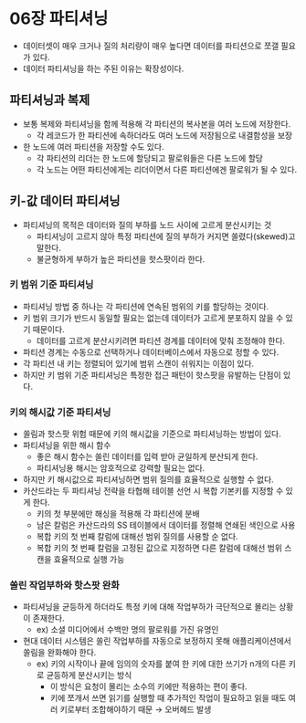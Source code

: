 # 06장 파티셔닝
- 데이터셋이 매우 크거나 질의 처리량이 매우 높다면 데이터를 파티션으로 쪼갤 필요가 있다.
- 데이터 파티셔닝을 하는 주된 이유는 확장성이다.

## 파티셔닝과 복제

- 보통 복제와 파티셔닝을 함께 적용해 각 파티션의 복사본을 여러 노드에 저장한다.
    - 각 레코드가 한 파티션에 속하더라도 여러 노드에 저장됨으로 내결함성을 보장
- 한 노드에 여러 파티션을 저장할 수도 있다.
    - 각 파티션의 리더는 한 노드에 할당되고 팔로워들은 다른 노드에 할당
    - 각 노드는 어떤 파티션에게는 리더이면서 다른 파티션에겐 팔로워가 될 수 있다.

## 키-값 데이터 파티셔닝

- 파티셔닝의 목적은 데이터와 질의 부하를 노드 사이에 고르게 분산시키는 것
    - 파티셔닝이 고르지 않아 특정 파티션에 질의 부하가 커지면 쏠렸다(skewed)고 말한다.
    - 불균형하게 부하가 높은 파티션을 핫스팟이라 한다.

### 키 범위 기준 파티셔닝

- 파티셔닝 방법 중 하나는 각 파티션에 연속된 범위의 키를 할당하는 것이다.
- 키 범위 크기가 반드시 동일할 필요는 없는데 데이터가 고르게 분포하지 않을 수 있기 때문이다.
    - 데이터를 고르게 분산시키려면 파티션 경계를 데이터에 맞춰 조정해야 한다.
- 파티션 경계는 수동으로 선택하거나 데이터베이스에서 자동으로 정할 수 있다.
- 각 파티션 내 키는 정렬되어 있기에 범위 스캔이 쉬워지는 이점이 있다.
- 하지만 키 범위 기준 파티셔닝은 특정한 접근 패턴이 핫스팟을 유발하는 단점이 있다.

### 키의 해시값 기준 파티셔닝

- 쏠림과 핫스팟 위험 때문에 키의 해시값을 기준으로 파티셔닝하는 방법이 있다.
- 파티셔닝을 위한 해시 함수
    - 좋은 해시 함수는 쏠린 데이터를 입력 받아 균일하게 분산되게 한다.
    - 파티셔닝용 해시는 암호적으로 강력할 필요는 없다.
- 하지만 키 해시값으로 파티셔닝하면 범위 질의를 효율적으로 실행할 수 없다.
- 카산드라는 두 파티셔닝 전략을 타협해 테이블 선언 시 복합 기본키를 지정할 수 있게 한다.
    - 키의 첫 부분에만 해싱을 적용해 각 파티션에 분배
    - 남은 칼럼은 카산드라의 SS 테이블에서 데이터를 정렬해 연쇄된 색인으로 사용
    - 복합 키의 첫 번째 칼럼에 대해선 범위 질의를 사용할 순 없다.
    - 복합 키의 첫 번째 칼럼을 고정된 값으로 지정하면 다른 칼럼에 대해선 범위 스캔을 효율적으로 실행 가능

### 쏠린 작업부하와 핫스팟 완화

- 파티셔닝을 균등하게 하더라도 특정 키에 대해 작업부하가 극단적으로 몰리는 상황이 존재한다.
    - ex) 소셜 미디어에서 수백만 명의 팔로워를 가진 유명인
- 현대 데이터 시스템은 쏠린 작업부하를 자동으로 보정하지 못해 애플리케이션에서 쏠림을 완화해야 한다.
    - ex) 키의 시작이나 끝에 임의의 숫자를 붙여 한 키에 대한 쓰기가 n개의 다른 키로 균등하게 분산시키는 방식
        - 이 방식은 요청이 몰리는 소수의 키에만 적용하는 편이 좋다.
        - 키에 쪼개서 쓰면 읽기를 실행할 때 추가적인 작업이 필요하고 읽을 때도 여러 키로부터 조합해야하기 때문 → 오버헤드 발생

